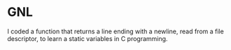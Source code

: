 # GNL
I coded a function that returns a line ending with a newline, read from a file descriptor, to learn a static variables in C programming.
